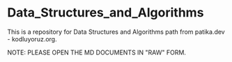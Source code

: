 # Data_Structures_and_Algorithms
This is a repository for Data Structures and Algorithms path from patika.dev - kodluyoruz.org.


NOTE: PLEASE OPEN THE MD DOCUMENTS IN "RAW" FORM.
